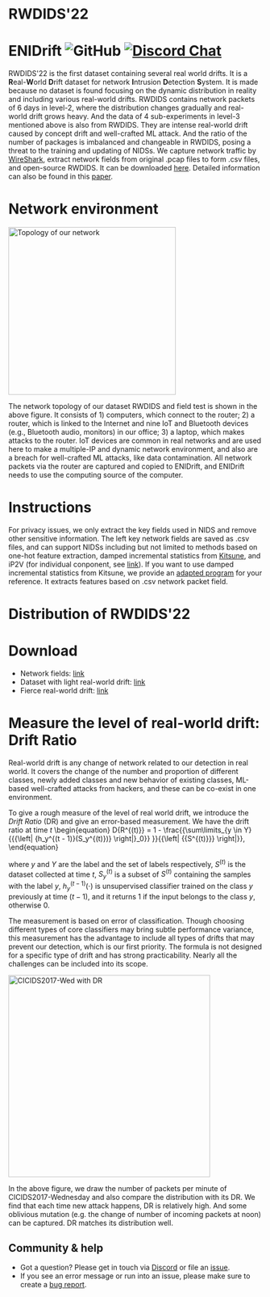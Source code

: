# RWDIDS'22
**ENIDrift**
![GitHub](https://img.shields.io/github/license/anonymousgithubrepo/enidrift)
[![Discord Chat][discord-badge]][discord]
==

RWDIDS'22 is the first dataset containing several real world drifts. It is a **R**eal-**W**orld **D**rift dataset for network **I**ntrusion **D**etection **S**ystem. It is made because no dataset is found focusing on the dynamic distribution in reality and including various real-world drifts. RWDIDS contains network packets of 6 days in level-2, where the distribution changes gradually and real-world drift grows heavy. And the data of 4 sub-experiments in level-3 mentioned above is also from RWDIDS. They are intense real-world drift caused by concept drift and well-crafted ML attack. And the ratio of the number of packages is imbalanced and changeable in RWDIDS, posing a threat to the training and updating of NIDSs. We capture network traffic by [WireShark](https://www.wireshark.org/), extract network fields from original .pcap files to form .csv files, and open-source RWDIDS. It can be downloaded [here](https://drive.google.com/drive/folders/11Trsu4zsKJo8CBbv52j_N6BEPjcJkItu?usp=sharing). Detailed information can also be found in this [paper](https://github.com/AnonymousGithubRepo/ENIDrift/blob/main/ENIDrift.pdf).

# Network environment
<img width="332" alt="Topology of our network" src="https://user-images.githubusercontent.com/102900943/179391015-edee86e8-f82b-4bb8-ace9-d31206173b39.png">

The network topology of our dataset RWDIDS and field test is shown in the above figure. It consists of 1) computers, which connect to the router; 2) a router, which is linked to the Internet and nine IoT and Bluetooth devices (e.g., Bluetooth audio, monitors) in our office; 3) a laptop, which makes attacks to the router. IoT devices are common in real networks and are used here to make a multiple-IP and dynamic network environment, and also are a breach for well-crafted ML attacks, like data contamination. All network packets via the router are captured and copied to ENIDrift, and ENIDrift needs to use the computing source of the computer.

# Instructions

For privacy issues, we only extract the key fields used in NIDS and remove other sensitive information. The left key network fields are saved as .csv files, and can support NIDSs including but not limited to methods based on one-hot feature extraction, damped incremental statistics from [Kitsune](https://github.com/ymirsky/Kitsune-py), and iP2V (for individual conponent, see [link](https://github.com/AnonymousGithubRepo/ENIDrift/tree/main/ENIDrift/iP2V)). If you want to use damped incremental statistics from Kitsune, we provide an [adapted program](https://github.com/AnonymousGithubRepo/ENIDrift/tree/main/RWDIDS/DISKitsuneCSV) for your reference. It extracts features based on .csv network packet field.

# Distribution of RWDIDS'22

# Download

* Network fields: [link](https://drive.google.com/drive/folders/11Trsu4zsKJo8CBbv52j_N6BEPjcJkItu?usp=sharing)
* Dataset with light real-world drift: [link](https://drive.google.com/drive/folders/11Trsu4zsKJo8CBbv52j_N6BEPjcJkItu?usp=sharing)
* Fierce real-world drift: [link](https://drive.google.com/drive/folders/11Trsu4zsKJo8CBbv52j_N6BEPjcJkItu?usp=sharing)

# Measure the level of real-world drift: Drift Ratio

Real-world drift is any change of network related to our detection in real world. It covers the change of the number and proportion of different classes, newly added classes and new behavior of existing classes, ML-based well-crafted attacks from hackers, and these can be co-exist in one environment.

To give a rough measure of the level of real world drift, we introduce the *Drift Ratio* (DR) and give an error-based measurement. We have the drift ratio at time $t$
\begin{equation}
D{R^{(t)}} = 1 - \frac{{\sum\limits_{y \in Y} {{{\left\| {h_y^{(t - 1)}(S_y^{(t)})} \right\|}_0}} }}{{\left| {{S^{(t)}}} \right|}},
\end{equation}

where $y$ and $Y$ are the label and the set of labels respectively, $S^{(t)}$ is the dataset collected at time $t$, $S^{(t)}_{y}$ is a subset of $S^{(t)}$ containing the samples with the label $y$, $h^{(t-1)}_y(\cdot)$ is unsupervised classifier trained on the class $y$ previously at time $(t-1)$, and it returns $1$ if the input belongs to the class $y$, otherwise $0$.

The measurement is based on error of classification. Though choosing different types of core classifiers may bring subtle performance variance, this measurement has the advantage to include all types of drifts that may prevent our detection, which is our first priority. The formula is not designed for a specific type of drift and has strong practicability. Nearly all the challenges can be included into its scope.

<img width="400" alt="CICIDS2017-Wed with DR" src="https://user-images.githubusercontent.com/102900943/179403174-32869ebd-dafb-460b-bafd-414db555301b.png">

In the above figure, we draw the number of packets per minute of CICIDS2017-Wednesday and also compare the distribution with its DR. We find that each time new attack happens, DR is relatively high. And some oblivious mutation (e.g. the change of number of incoming packets at noon) can be captured. DR matches its distribution well.

## Community & help
* Got a question? Please get in touch via [Discord][discord] or file an [issue](https://github.com/anonymousgithubrepo/enidrift/issues).
* If you see an error message or run into an issue, please make sure to create a [bug report](https://github.com/anonymousgithubrepo/enidrift/issues).

<!-- refs -->
[license-badge]: https://img.shields.io/github/license/anonymousgithubrepo/enidrift
[discord]: https://discord.gg/BeVM624n
[discord-badge]: https://img.shields.io/badge/chat-on%20Discord-blue
